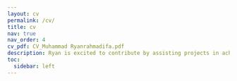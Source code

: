 ```yaml
---
layout: cv
permalink: /cv/
title: cv
nav: true
nav_order: 4
cv_pdf: CV_Muhammad Ryanrahmadifa.pdf
description: Ryan is excited to contribute by assisting projects in achieving state-of-the-art data-driven decision-making implementations for industries in Indonesia, while looking at applications of machine learning from a systems engineering perspective to maximize effectivity and efficiency.
toc:
  sidebar: left
---
```

